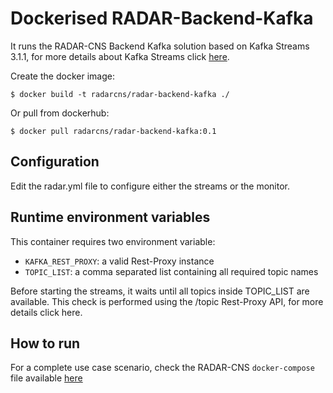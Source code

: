 # Dockerised RADAR-Backend-Kafka

It runs the RADAR-CNS Backend Kafka solution based on Kafka Streams 3.1.1, for more details about Kafka Streams click [here](http://docs.confluent.io/3.1.1/streams/index.html).

Create the docker image:
```
$ docker build -t radarcns/radar-backend-kafka ./
```

Or pull from dockerhub:
```
$ docker pull radarcns/radar-backend-kafka:0.1
```

## Configuration

Edit the radar.yml file to configure either the streams or the monitor.

## Runtime environment variables

This container requires two environment variable:

- `KAFKA_REST_PROXY`: a valid Rest-Proxy instance
- `TOPIC_LIST`: a comma separated list containing all required topic names

Before starting the streams, it waits until all topics inside TOPIC_LIST are available. This check is performed using the /topic Rest-Proxy API, for more details click here.

## How to run

For a complete use case scenario, check the RADAR-CNS `docker-compose` file available [here](https://github.com/RADAR-CNS/RADAR-Docker/blob/backend-integration/dcompose-stack/radar-cp-hadoop-stack/docker-compose.yml)